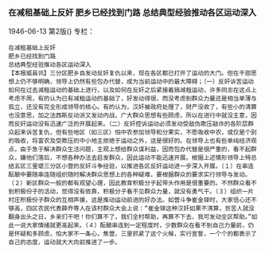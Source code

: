 ### 在减租基础上反奸  肥乡已经找到门路  总结典型经验推动各区运动深入

1946-06-13
第2版()
专栏：

    在减租基础上反奸
    肥乡已经找到门路
    总结典型经验推动各区运动深入
    【本报威县讯】三分区肥乡自发动反奸复仇以来，现在各区都已打开了运动的大门。但在干部思想上仍不够明确，领导上仍然有些包办代替，成为当前运动中的最大障碍；（一）反奸诉苦运动如何在过去减租运动的基础上进行，以及如何在反奸之后紧接着搞减租运动，许多同志在这点上考虑不周，有的认为已有减租运动的基础了，好发动得很，而没考虑到群众力量还是相当单薄与孤立，还没有完全形成领导的核心。有的认为，汉奸被政府处理了，财产没收了，有些小的清算也没意思，加之法西斯反动派又发动内战，广大群众思想有些顾虑，所以在进行中就没主意，因而反奸运动没有迅速广泛的开展起来。（二）反奸控诉运动必须发动受敌伪欺压敲诈的各阶层群众起来诉苦复仇，但有些地区（如三区）怕中农参加领导和分果实，不愿吸收中农，或仅是个别的吸收，将富农及受欺压的中小地主拒绝于运动之外，这是很好的。在领导上也有些单纯经济观点，由于急于解决群众生活问题，主观上想给群众谋利益，因而包办代替是很严重的，看不起群众，嫌他们落后，不想各种办法去启发群众，因此运动不能迅速开展。根据上述情形领导上特总结五区三里堤三分区小营的反奸斗争经验，以推进各区反奸运动进一步深入开展。（１）在串连酝酿中要随串连随组织随时解决群众思想上的各种疑难，要根据群众的要求实行领导与发动。（２）新区群众一般的都有观望心理，因此教育积极分子起带头作用是很重要的。不然群众看不到积极份子的活动，觉得没有依靠，积极分子看不见群众力量，就没有勇气干。（３）组织一片村庄积极份子群众的互相声援，这是推动运动前进的好办法。如营斗争崔金铎时，大家信心还不够高，四区农民代表薛乔等人在该村群众大会上说：“崔金铎这种汉奸如果不清算，贫苦人就没翻身出头之日，乡亲们干吧！你们算不了，我们全村帮助，再算不下去，我可发动全区帮助。”如此一说大家情绪就更高起来。（４）酝酿串连到一定程度时，少数群众在看不到自己力量前，仍是怀疑和多顾虑，怕大家不一条心，焦营，三里抓紧了这个火候，实行宣誓，一个个的都表示了自己的态度，运动就大大向前推进了一步。
